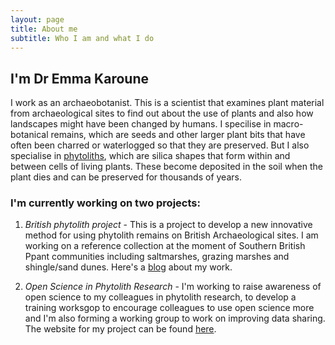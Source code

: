 ```yaml
---
layout: page
title: About me
subtitle: Who I am and what I do
---
```


## I'm Dr Emma Karoune

I work as an archaeobotanist. This is a scientist that examines plant material from archaeological sites to find out about the use of plants and also how landscapes might have been changed by humans. I specilise in macro-botanical remains, which are seeds and other larger plant bits that have often been charred or waterlogged so that they are preserved. But I also specialise in [phytoliths](https://en.wikipedia.org/wiki/Phytolith), which are silica shapes that form within and between cells of living plants. These become deposited in the soil when the plant dies and can be preserved for thousands of years.

### I'm currently working on two projects:
1. _British phytolith project_ - This is a project to develop a new innovative method for using phytolith remains on British Archaeological sites. I am working on a reference collection at the moment of Southern British Ppant communities including saltmarshes, grazing marshes and shingle/sand dunes. Here's a [blog](https://solentreserves.wordpress.com/2020/10/06/strange-ladies-with-a-wheelbarrow/) about my work. 

2. _Open Science in Phytolith Research_ - I'm working to raise awareness of open science to my colleagues in phytolith research, to develop a training worksgop to encourage colleagues to use open science more and I'm also forming a working group to work on improving data sharing. The website for my project can be found [here](https://ekaroune.github.io/Open-Science-in-Phytolith-Research/).

